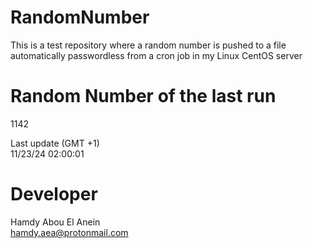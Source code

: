 # RandomNumber    
This is a test repository where a random number is pushed to a file automatically passwordless from a cron job in my Linux CentOS server    
# Random Number of the last run   
1142
      
Last update (GMT +1)    
11/23/24 02:00:01
# Developer    
Hamdy Abou El Anein   
hamdy.aea@protonmail.com
